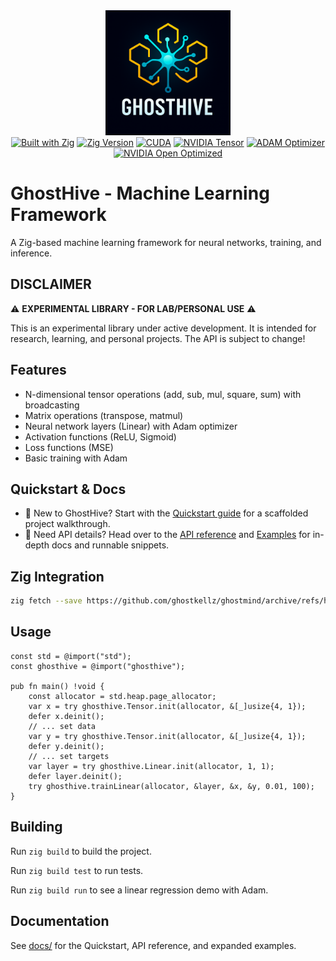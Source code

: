 <div align="center">
  <img src="assets/icons/ghosthive.png" alt="GhostHive Logo" width="200">
</div>

<div align="center">
  <a href="https://ziglang.org"><img src="https://img.shields.io/badge/built%20with-Zig-yellow" alt="Built with Zig"></a>
  <a href="https://ziglang.org/download"><img src="https://img.shields.io/badge/zig-0.16.0--dev-orange" alt="Zig Version"></a>
  <a href="https://developer.nvidia.com/cuda-toolkit"><img src="https://img.shields.io/badge/CUDA-blue" alt="CUDA"></a>
  <a href="https://developer.nvidia.com/tensorrt"><img src="https://img.shields.io/badge/NVIDIA-Tensor-green" alt="NVIDIA Tensor"></a>
  <a href="https://arxiv.org/abs/1412.6980"><img src="https://img.shields.io/badge/optimizer-ADAM-blue" alt="ADAM Optimizer"></a>
  <a href="https://developer.nvidia.com/cuda-toolkit"><img src="https://img.shields.io/badge/NVIDIA-Open%20Optimized-lightgreen" alt="NVIDIA Open Optimized"></a>
</div>

# GhostHive - Machine Learning Framework

A Zig-based machine learning framework for neural networks, training, and inference.

## DISCLAIMER

⚠️ **EXPERIMENTAL LIBRARY - FOR LAB/PERSONAL USE** ⚠️

This is an experimental library under active development. It is
intended for research, learning, and personal projects. The API is subject
to change!

## Features

- N-dimensional tensor operations (add, sub, mul, square, sum) with broadcasting
- Matrix operations (transpose, matmul)
- Neural network layers (Linear) with Adam optimizer
- Activation functions (ReLU, Sigmoid)
- Loss functions (MSE)
- Basic training with Adam

## Quickstart & Docs

- 🚀 New to GhostHive? Start with the [Quickstart guide](docs/quickstart.md) for a scaffolded project walkthrough.
- 📘 Need API details? Head over to the [API reference](docs/API.md) and [Examples](docs/examples.md) for in-depth docs and runnable snippets.

## Zig Integration 
```bash
zig fetch --save https://github.com/ghostkellz/ghostmind/archive/refs/heads/main.tar.gz

```
## Usage

```zig
const std = @import("std");
const ghosthive = @import("ghosthive");

pub fn main() !void {
    const allocator = std.heap.page_allocator;
    var x = try ghosthive.Tensor.init(allocator, &[_]usize{4, 1});
    defer x.deinit();
    // ... set data
    var y = try ghosthive.Tensor.init(allocator, &[_]usize{4, 1});
    defer y.deinit();
    // ... set targets
    var layer = try ghosthive.Linear.init(allocator, 1, 1);
    defer layer.deinit();
    try ghosthive.trainLinear(allocator, &layer, &x, &y, 0.01, 100);
}
```
## Building

Run `zig build` to build the project.

Run `zig build test` to run tests.

Run `zig build run` to see a linear regression demo with Adam.

## Documentation

See [docs/](docs/) for the Quickstart, API reference, and expanded examples.
